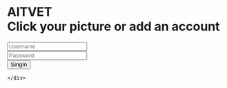 <!DOCTYPE html>
<html>
<head>
<title>Log In</title>
</head>
<body>
    <div>
        <h1>AITVET<br/>
            Click your picture or add an account</h1>
            <form><label for="Username"></label>
                <input type="text"
                name="Username"
                placeholder="Username"
                required /><br/>
                <label for="Password"></label>
                <input type="text"
                name="Password"
                placeholder="Password"
                required /><br/>
            <input type="submit" value="SingIn">
        </form>
        

    </div>
</body>
